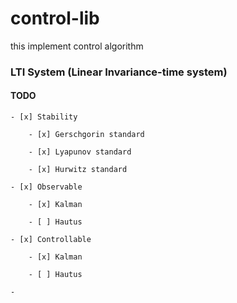 # control-lib

this implement control algorithm

### LTI System (Linear Invariance-time system)

#### TODO 

    - [x] Stability
    
        - [x] Gerschgorin standard

        - [x] Lyapunov standard 
        
        - [x] Hurwitz standard

    - [x] Observable

        - [x] Kalman

        - [ ] Hautus
    
    - [x] Controllable

        - [x] Kalman

        - [ ] Hautus

    - 
 